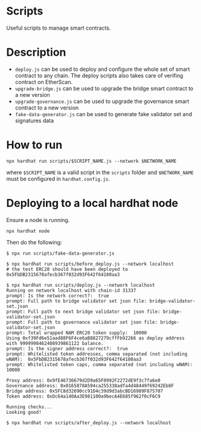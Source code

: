 # Scripts

Useful scripts to manage smart contracts.

# Description

- `deploy.js` can be used to deploy and configure the whole set of smart contract to any chain. The deploy scripts also takes care of verifing contract on EtherScan.
- `upgrade-bridge.js` can be used to upgrade the bridge smart contract to a new version
- `upgrade-governance.js` can be used to upgrade the governance smart contract to a new version
- `fake-data-generator.js` can be used to generate fake validator set and signatures data

# How to run

```
npx hardhat run scripts/$SCRIPT_NAME.js --network $NETWORK_NAME
```

where `$SCRIPT_NAME` is a valid script in the `scripts` folder and `$NETWORK_NAME` must be configured in `hardhat.config.js`.

# Deploying to a local hardhat node

Ensure a node is running.

```shell
npx hardhat node
```

Then do the following:

```shell
$ npx run scripts/fake-data-generator.js

$ npx hardhat run scripts/before_deploy.js --network localhost
# the test ERC20 should have been deployed to 0x5FbDB2315678afecb367f032d93F642f64180aa3

$ npx hardhat run scripts/deploy.js --network localhost
Running on network localhost with chain-id 31337
prompt: Is the network correct?:  true
prompt: Full path to bridge validator set json file: bridge-validator-set.json
prompt: Full path to next bridge validator set json file: bridge-validator-set.json
prompt: Full path to governance validator set json file: bridge-validator-set.json
prompt: Total wrapped NAM ERC20 token supply:  10000
Using 0xf39Fd6e51aad88F6F4ce6aB8827279cffFb92266 as deploy address with 9999998462408939861122 balance.
prompt: Is the signer address correct?:  true
prompt: Whitelisted token addresses, comma separated (not including wNAM):  0x5FbDB2315678afecb367f032d93F642f64180aa3
prompt: Whitelisted token caps, comma separated (not including wNAM):  10000

Proxy address: 0x9fE46736679d2D9a65F0992F2272dE9f3c7fa6e0
Governance address: 0x0165878A594ca255338adfa4d48449f69242Eb8F
Bridge address: 0x5FC8d32690cc91D4c39d9d3abcBD16989F875707
Token address: 0xDc64a140Aa3E981100a9becA4E685f962f0cF6C9

Running checks...
Looking good!

$ npx hardhat run scripts/after_deploy.js --network localhost
```

